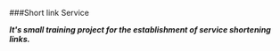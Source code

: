 ###Short link Service

***It's small training project for the establishment of service shortening links.*** 